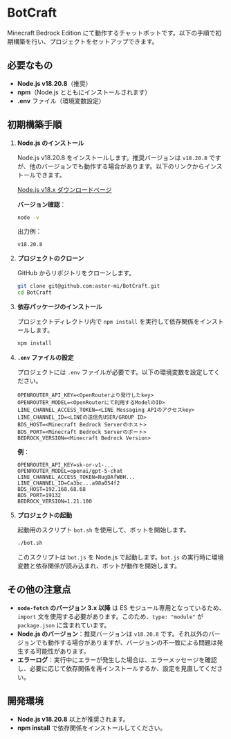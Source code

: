 # BotCraft

Minecraft Bedrock Edition にて動作するチャットボットです。以下の手順で初期構築を行い、プロジェクトをセットアップできます。

## 必要なもの

- **Node.js v18.20.8**（推奨）
- **npm**（Node.js とともにインストールされます）
- **.env** ファイル（環境変数設定）

## 初期構築手順

1. **Node.js のインストール**

   Node.js v18.20.8 をインストールします。推奨バージョンは `v18.20.8` ですが、他のバージョンでも動作する場合があります。以下のリンクからインストールできます。

   [Node.js v18.x ダウンロードページ](https://nodejs.org/en/download/)

   **バージョン確認**：

   ```bash
   node -v
   ```

   出力例：

   ```
   v18.20.8
   ```

2. **プロジェクトのクローン**

   GitHub からリポジトリをクローンします。

   ```bash
   git clone git@github.com:aster-mi/BotCraft.git
   cd BotCraft
   ```

3. **依存パッケージのインストール**

   プロジェクトディレクトリ内で `npm install` を実行して依存関係をインストールします。

   ```bash
   npm install
   ```

4. **`.env` ファイルの設定**

   プロジェクトには `.env` ファイルが必要です。以下の環境変数を設定してください。

   ```plaintext
   OPENROUTER_API_KEY=<OpenRouterより発行したkey>
   OPENROUTER_MODEL=<OpenRouterにて利用するModelのID>
   LINE_CHANNEL_ACCESS_TOKEN=<LINE Messaging APIのアクセスkey>
   LINE_CHANNEL_ID=<LINEの送信先USER/GROUP ID>
   BDS_HOST=<Minecraft Bedrock Serverのホスト>
   BDS_PORT=<Minecraft Bedrock Serverのポート>
   BEDROCK_VERSION=<Minecraft Bedrock Version>
   ```

   **例**：

   ```plaintext
   OPENROUTER_API_KEY=sk-or-v1-...
   OPENROUTER_MODEL=openai/gpt-5-chat
   LINE_CHANNEL_ACCESS_TOKEN=NugDAfWBH...
   LINE_CHANNEL_ID=Ca3bc...a98a054f2
   BDS_HOST=192.168.68.68
   BDS_PORT=19132
   BEDROCK_VERSION=1.21.100
   ```

5. **プロジェクトの起動**

   起動用のスクリプト `bot.sh` を使用して、ボットを開始します。

   ```bash
   ./bot.sh
   ```

   このスクリプトは `bot.js` を Node.js で起動します。`bot.js` の実行時に環境変数と依存関係が読み込まれ、ボットが動作を開始します。

## その他の注意点

- **`node-fetch` のバージョン 3.x 以降** は ES モジュール専用となっているため、`import` 文を使用する必要があります。このため、`type: "module"` が `package.json` に含まれています。
- **Node.js のバージョン**：推奨バージョンは `v18.20.8` です。それ以外のバージョンでも動作する場合がありますが、バージョンの不一致による問題は発生する可能性があります。
- **エラーログ**：実行中にエラーが発生した場合は、エラーメッセージを確認し、必要に応じて依存関係を再インストールするか、設定を見直してください。

## 開発環境

- **Node.js v18.20.8** 以上が推奨されます。
- **npm install** で依存関係をインストールしてください。
